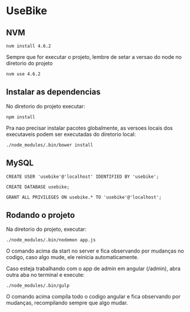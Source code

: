 # UseBike


## NVM

```
nvm install 4.6.2
```

Sempre que for executar o projeto, lembre de setar a versao do node
no diretorio do projeto

```
nvm use 4.6.2
```


## Instalar as dependencias

No diretorio do projeto executar:

```
npm install
```

Pra nao precisar instalar pacotes globalmente, as versoes locais dos executaveis
podem ser executadas do diretorio local:

```
./node_modules/.bin/bower install
```


## MySQL

```
CREATE USER 'usebike'@'localhost' IDENTIFIED BY 'usebike'; 
```

```
CREATE DATABASE usebike;
```

```
GRANT ALL PRIVILEGES ON usebike.* TO 'usebike'@'localhost';
```


## Rodando o projeto

Na diretorio do projeto, executar:

```
./node_modules/.bin/nodemon app.js
```
O comando acima da start no server e fica observando por mudanças
no codigo, caso algo mude, ele reinicia automaticamente.



Caso esteja trabalhando com o app de admin em angular (/admin), abra outra aba no terminal
e execute:

```
./node_modules/.bin/gulp
```
O comando acima compila todo o codigo angular e fica observando por
mudanças, recompilando sempre que algo mudar.

